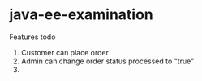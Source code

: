 # java-ee-examination
Features todo
1. Customer can place order
2. Admin can change order status processed to "true"
3. 


